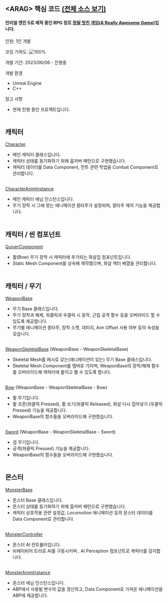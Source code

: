 ## &lt;ARAG&gt; 핵심 코드 [(전체 소스 보기)](https://github.com/diesuki4/ARAG)

#### 언리얼 엔진 5로 제작 중인 RPG 장르 [정말 멋진 게임(A Really Awesome Game)](https://diesuki4.tistory.com/category/%EA%B2%8C%EC%9E%84%20%EA%B0%9C%EB%B0%9C/%3CARAG%3E)입니다.

인원: 1인 개발

코딩 기여도: ![100%](https://progress-bar.dev/100)

개발 기간: 2023/06/06 - 진행중

개발 환경
- Unreal Engine
- C++

참고 사항
- 현재 진행 중인 프로젝트입니다.
<br/><br/>

## 캐릭터

[Character](https://github.com/diesuki4/Core_Codes/blob/main/%E3%80%88ARAG%E3%80%89/Character/ARCharacter.h)
- 메인 캐릭터 클래스입니다.
- 캐릭터 상태를 동기화하기 위해 옵저버 패턴으로 구현했습니다.
- 캐릭터 데이터를 Data Component, 전투 관련 작업을 Combat Component로 관리합니다.
<br/><br/>

[CharacterAnimInstance](https://github.com/diesuki4/Core_Codes/blob/main/%E3%80%88ARAG%E3%80%89/Character/ARCharacterAnimInstance.h)
- 메인 캐릭터 애님 인스턴스입니다.
- 무기 장착 시 그에 맞는 애니메이션 몽타주가 설정되며, 몽타주 제어 기능을 제공합니다.
<br/><br/>

## 캐릭터 / 씬 컴포넌트

[QuiverComponent](https://github.com/diesuki4/Core_Codes/blob/main/%E3%80%88ARAG%E3%80%89/Character/SceneComponents/ARQuiverComponent.h)
- 활(Bow) 무기 장착 시 캐릭터에 추가되는 화살집 컴포넌트입니다.
- Static Mesh Component를 상속해 제작했으며, 화살 액터 배열을 관리합니다.
<br/><br/>

## 캐릭터 / 무기

[WeaponBase](https://github.com/diesuki4/Core_Codes/blob/main/%E3%80%88ARAG%E3%80%89/Character/Weapons/ARWeaponBase.h)
- 무기 Base 클래스입니다.
- 무기 장착과 해제, 좌클릭과 우클릭 시 동작, 근접 공격 함수 등을 오버라이드 할 수 있도록 제공합니다.
- 무기별 애니메이션 몽타주, 장착 소켓, 데미지, Aim Offset 사용 여부 등의 속성을 갖습니다.
<br/><br/>

[WeaponSkeletalBase](https://github.com/diesuki4/Core_Codes/blob/main/%E3%80%88ARAG%E3%80%89/Character/Weapons/ARWeaponSkeletalBase.h) (WeaponBase - WeaponSkeletalBase)
- Skeletal Mesh를 메시로 갖는(애니메이션이 있는) 무기 Base 클래스입니다.
- Skeletal Mesh Component를 멤버로 가지며, WeaponBase의 장착/해제 함수를 오버라이드해 캐릭터에 붙이고 뗄 수 있도록 합니다.
<br/><br/>

[Bow](https://github.com/diesuki4/Core_Codes/blob/main/%E3%80%88ARAG%E3%80%89/Character/Weapons/ARBow.h) (WeaponBase - WeaponSkeletalBase - Bow)
- 활 무기입니다.
- 활 조준(좌클릭 Pressed), 활 쏘기(좌클릭 Released), 화살 다시 집어넣기 (우클릭 Pressed) 기능을 제공합니다.
- WeaponBase의 함수들을 오버라이드해 구현했습니다.
<br/><br/>

[Sword](https://github.com/diesuki4/Core_Codes/blob/main/%E3%80%88ARAG%E3%80%89/Character/Weapons/ARSword.h) (WeaponBase - WeaponSkeletalBase - Sword)
- 검 무기입니다.
- 공격(좌클릭 Pressed) 기능을 제공합니다.
- WeaponBase의 함수들을 오버라이드해 구현했습니다.
<br/><br/>

## 몬스터

[MonsterBase](https://github.com/diesuki4/Core_Codes/blob/main/%E3%80%88ARAG%E3%80%89/Monster/ARMonsterBase.h)
- 몬스터 Base 클래스입니다.
- 몬스터 상태를 동기화하기 위해 옵저버 패턴으로 구현했습니다.
- 캐릭터 상호작용 관련 설정값, Locomotion 애니메이션 등의 몬스터 데이터를 Data Component로 관리합니다.
<br/><br/>

[MonsterController](https://github.com/diesuki4/Core_Codes/blob/main/%E3%80%88ARAG%E3%80%89/Monster/ARMonsterController.h)
- 몬스터 AI 컨트롤러입니다.
- 비헤이비어 트리로 AI를 구동시키며 , AI Perception 컴포넌트로 캐릭터를 감지합니다.
<br/><br/>

[MonsterAnimInstance](https://github.com/diesuki4/Core_Codes/blob/main/%E3%80%88ARAG%E3%80%89/Monster/ARMonsterAnimInstance.h)
- 몬스터 애님 인스턴스입니다.
- ABP에서 사용될 변수의 값을 갱신하고, Data Component로 가져온 애니메이션을 ABP에 제공합니다.
